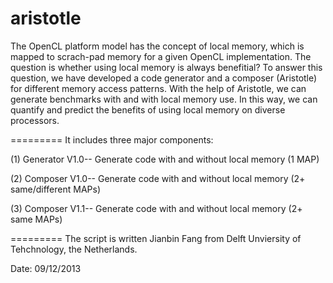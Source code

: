aristotle
=========

The OpenCL platform model has the concept of local memory, which is mapped to scrach-pad memory for a given OpenCL implementation. The question is whether using local memory is always benefitial? To answer this question, we have developed a code generator and a composer (Aristotle) for different memory access patterns. With the help of Aristotle, we can generate benchmarks with and with local memory use. In this way, we can quantify and predict the benefits of using local memory on diverse processors.

=========
It includes three major components:

(1) Generator V1.0-- Generate code with and without local memory (1 MAP)

(2) Composer V1.0-- Generate code with and without local memory (2+ same/different MAPs)

(3) Composer V1.1-- Generate code with and without local memory (2+ same MAPs)

=========
The script is written Jianbin Fang from Delft Unviersity of Tehchnology, the Netherlands. 

Date: 09/12/2013

